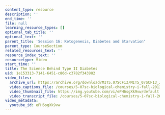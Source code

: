 ```yaml
---
content_type: resource
description: ''
end_time: ''
file: null
learning_resource_types: []
optional_tab_title: ''
optional_text: ''
parent_title: 'Session 16: Ketogenesis, Diabetes and Starvation'
parent_type: CourseSection
related_resources_text: ''
resource_index_text: ''
resourcetype: Video
start_time: ''
title: The Science Behind Type II Diabetes
uid: 1e153313-7141-6451-c86d-c3782f343982
video_files:
  archive_url: https://archive.org/download/MIT5.07SCF13/MIT5_07SCF13_JE-Ses16_bonus_1_300k.mp4
  video_captions_file: /courses/5-07sc-biological-chemistry-i-fall-2013/15cb29a682525a519d448d8c721b369c_ePH6sgXk9vw.vtt
  video_thumbnail_file: https://img.youtube.com/vi/ePH6sgXk9vw/default.jpg
  video_transcript_file: /courses/5-07sc-biological-chemistry-i-fall-2013/81ef2b5f6ca09367703c7624e49a2fa2_ePH6sgXk9vw.pdf
video_metadata:
  youtube_id: ePH6sgXk9vw
---
```

